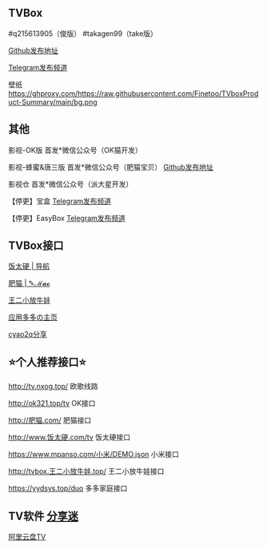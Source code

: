 ## TVBox

#q215613905（俊版）  #takagen99（take版） 

[Github发布地址](https://github.com/o0HalfLife0o/TVBoxOSC/releases)

[Telegram发布频道](https://t.me/TVBoxOSC)

壁纸  https://ghproxy.com/https://raw.githubusercontent.com/Finetoo/TVboxProduct-Summary/main/bg.png

## 其他

影视-OK版
首发*微信公众号（OK猫开发）

影视-蜂蜜&唐三版
首发*微信公众号（肥猫宝贝）
[Github发布地址](https://github.com/FongMi/TV)

影视仓
首发*微信公众号（派大星开发）

【停更】宝盒 [Telegram发布频道](https://t.me/bh_tvbox)

【停更】EasyBox [Telegram发布频道](https://t.me/EasyBoxUpdate)

## TVBox接口

[饭太硬 | 导航](http://www.饭太硬.com/)

[肥猫 | ✎ℳ𝓪𝓸](http://肥猫.com/)

[王二小放牛娃](http://tvbox.王二小放牛娃.top/)

[应用多多の主页](https://yydsys.top/)

[cyao2q分享](https://github.com/cyao2q/files)

## ⭐个人推荐接口⭐

http://tv.nxog.top/  欧歌线路

http://ok321.top/tv  OK接口

http://肥猫.com/  肥猫接口

http://www.饭太硬.com/tv  饭太硬接口

https://www.mpanso.com/小米/DEMO.json  小米接口

http://tvbox.王二小放牛娃.top/  王二小放牛娃接口

https://yydsys.top/duo  多多家庭接口

## TV软件 [分享迷](https://www.fenxm.com)

[阿里云盘TV](https://aliyunpantv.gitlab.io/)
